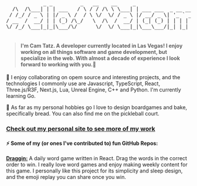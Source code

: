 <pre>
            _ _         _   __    __     _                            _                            _           _      
  /\  /\___| | | ___   / \ / / /\ \ \___| | ___ ___  _ __ ___   ___  | |_ ___    _ __ ___  _   _  | |__  _   _| |__   
 / /_/ / _ \ | |/ _ \ /  / \ \/  \/ / _ \ |/ __/ _ \| '_ ` _ \ / _ \ | __/ _ \  | '_ ` _ \| | | | | '_ \| | | | '_ \  
/ __  /  __/ | | (_) /\_/   \  /\  /  __/ | (_| (_) | | | | | |  __/ | || (_) | | | | | | | |_| | | | | | |_| | |_) | 
\/ /_/ \___|_|_|\___/\/      \/  \/ \___|_|\___\___/|_| |_| |_|\___|  \__\___/  |_| |_| |_|\__, | |_| |_|\__,_|_.__(_)
                                                                                           |___/                       
</pre>
                           
> #### I'm Cam Tatz. A developer currently located in Las Vegas! I enjoy working on all things software and game development, but specialize in the web. With almost a decade of experience I look forward to working with you.👋 

💬 I enjoy collaborating on opem source and interesting projects, and the technologies I commonly use are Javascript, TypeScript, React, Three.js/R3F, Next.js, Lua, Unreal Engine, C++ and Python. I'm currently learning Go.

👯 As far as my personal hobbies go I love to design boardgames and bake, specifically bread. You can also find me on the pickleball court.

### [Check out my personal site to see more of my work](https://ctatz.com)

#### ⚡ Some of my (or ones I've contributed to) fun GitHub Repos:

[**Draggin:**](https://github.com/camtatz/draggin) A daily word game written in React. Drag the words in the correct order to win. I really love word games and enjoy making weekly content for this game. I personally like this project for its simplicity and sleep design, and the emoji replay you can share once you win.
<!--
**camtatz/camtatz** is a ✨ _special_ ✨ repository because its `README.md` (this file) appears on your GitHub profile.

Here are some ideas to get you started:

- 🔭 I’m currently working on ...
- 🌱 I’m currently learning ...
- 👯 I’m looking to collaborate on ...
- 🤔 I’m looking for help with ...
- 💬 Ask me about ...
- 📫 How to reach me: ...
- 😄 Pronouns: ...
- ⚡ Fun fact: ...
-->
